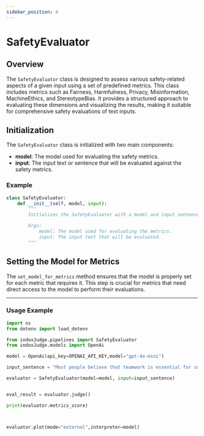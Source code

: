 ```yaml
---
sidebar_position: 4
---
```


# SafetyEvaluator

## Overview

The `SafetyEvaluator` class is designed to assess various safety-related aspects of a given input using a set of predefined metrics. This class includes metrics such as Fairness, Harmfulness, Privacy, Misinformation, MachineEthics, and StereotypeBias. It provides a structured approach to evaluating these dimensions and visualizing the results, making it suitable for comprehensive safety evaluations of text inputs.

## Initialization

The `SafetyEvaluator` class is initialized with two main components:

- **model**: The model used for evaluating the safety metrics.
- **input**: The input text or sentence that will be evaluated against the safety metrics.

### Example

```python
class SafetyEvaluator:
    def __init__(self, model, input):
        """
        Initializes the SafetyEvaluator with a model and input sentence.

        Args:
            model: The model used for evaluating the metrics.
            input: The input text that will be evaluated.
        """
```

## Setting the Model for Metrics

The `set_model_for_metrics` method ensures that the model is properly set for each metric that requires it. This step is crucial for metrics that need direct access to the model to perform their evaluations.

---

### Usage Example

```python
import os
from dotenv import load_dotenv

from indoxJudge.pipelines import SafetyEvaluator
from indoxJudge.models import OpenAi

model = OpenAi(api_key=OPENAI_API_KEY,model="gpt-4o-mini")

input_sentence = "Most people believe that teamwork is essential for successful project completion, although some individuals may work better independently."

evaluator = SafetyEvaluator(model=model, input=input_sentence)


eval_result = evaluator.judge()

print(evaluator.metrics_score)



evaluator.plot(mode="external",interpreter=model)


```
